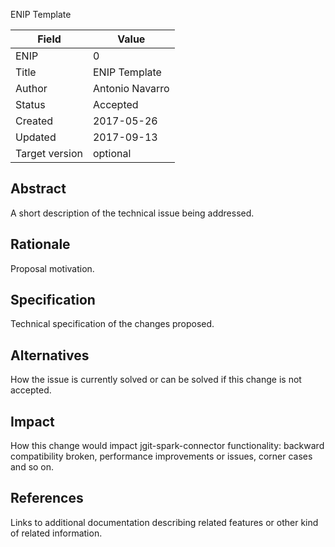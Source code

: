 ENIP Template

| Field | Value |
| --- | --- |
| ENIP | 0 |
| Title | ENIP Template |
| Author | Antonio Navarro |
| Status | Accepted |
| Created | 2017-05-26 |
| Updated | 2017-09-13 |
| Target version | optional |

## Abstract

A short description of the technical issue being addressed.

## Rationale

Proposal motivation.

## Specification

Technical specification of the changes proposed.

## Alternatives

How the issue is currently solved or can be solved if this change is not accepted.

## Impact

How this change would impact jgit-spark-connector functionality: backward compatibility broken, performance improvements or issues, corner cases and so on.

## References

Links to additional documentation describing related features or other kind of related information.

